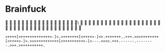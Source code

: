 # Brainfuck

🧠 🧠 🧠 🧠 🧠 🧠 🧠 🧠 🧠 🧠 🧠 🧠 🧠 🧠 🧠 🧠 🧠 🧠\\
🧠 🧠 🧠 🧠 🧠 🧠 🧠 🧠 🧠 🧠 🧠 🧠 🧠 🧠 🧠 🧠 🧠 🧠 
🧠 🧠 🧠 
🧠 🧠 🧠 🧠 🧠 🧠 🧠 🧠 🧠 🧠 🧠 🧠 🧠 🧠 🧠 🧠 🧠 🧠 

```
>++++[<+++++++++++++>-]<.>+++++++[<++++>-]<+.+++++++..+++.>>>++++++++[<++++>-]<.>>>++++++++++[<+++++++++>-]<---.<<<<.+++.------.--------.>>+.>++++++++++.

```
